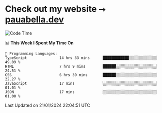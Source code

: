 # Check out my website ⭢ [pauabella.dev](https://pauabella.dev)

<!--START_SECTION:waka-->
![Code Time](http://img.shields.io/badge/Code%20Time-2%2C883%20hrs%2040%20mins-blue)

📊 **This Week I Spent My Time On** 

```text
💬 Programming Languages: 
TypeScript               14 hrs 33 mins      ████████████░░░░░░░░░░░░░   49.89 % 
HTML                     7 hrs 9 mins        ██████░░░░░░░░░░░░░░░░░░░   24.51 % 
CSS                      6 hrs 30 mins       ██████░░░░░░░░░░░░░░░░░░░   22.27 % 
JavaScript               17 mins             ░░░░░░░░░░░░░░░░░░░░░░░░░   01.01 % 
JSON                     17 mins             ░░░░░░░░░░░░░░░░░░░░░░░░░   01.00 % 
```


 Last Updated on 21/01/2024 22:04:51 UTC
<!--END_SECTION:waka-->
